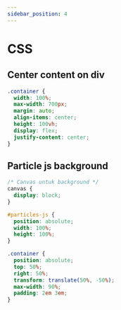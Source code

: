 ```yaml
---
sidebar_position: 4
---
```


# CSS

## Center content on div

```css
.container {
  width: 100%;
  max-width: 700px;
  margin: auto;
  align-items: center;
  height: 100vh;
  display: flex;
  justify-content: center;
}
```

## Particle js background

```css
/* Canvas untuk background */
canvas {
  display: block;
}

#particles-js {
  position: absolute;
  width: 100%;
  height: 100%;
}

.container {
  position: absolute;
  top: 50%;
  right: 50%;
  transform: translate(50%, -50%);
  max-width: 90%;
  padding: 2em 3em;
}
```